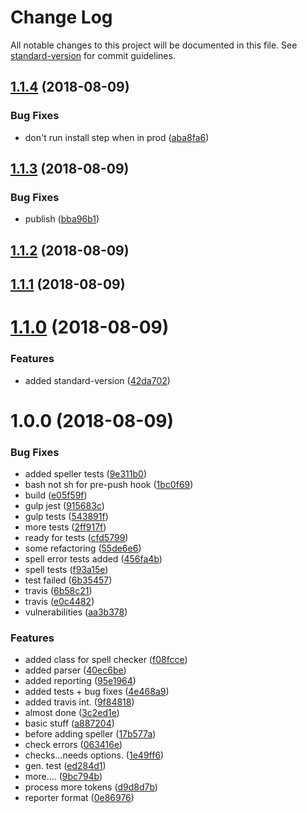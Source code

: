# Change Log

All notable changes to this project will be documented in this file. See [standard-version](https://github.com/conventional-changelog/standard-version) for commit guidelines.

<a name="1.1.4"></a>
## [1.1.4](https://github.com/srfrnk/gulp-ts-spellcheck/compare/v1.1.3...v1.1.4) (2018-08-09)


### Bug Fixes

* don't run install step when in prod ([aba8fa6](https://github.com/srfrnk/gulp-ts-spellcheck/commit/aba8fa6))



<a name="1.1.3"></a>
## [1.1.3](https://github.com/srfrnk/gulp-ts-spellcheck/compare/v1.1.2...v1.1.3) (2018-08-09)


### Bug Fixes

* publish ([bba96b1](https://github.com/srfrnk/gulp-ts-spellcheck/commit/bba96b1))



<a name="1.1.2"></a>
## [1.1.2](https://github.com/srfrnk/gulp-ts-spellcheck/compare/v1.1.1...v1.1.2) (2018-08-09)



<a name="1.1.1"></a>
## [1.1.1](https://github.com/srfrnk/gulp-ts-spellcheck/compare/v1.1.0...v1.1.1) (2018-08-09)



<a name="1.1.0"></a>
# [1.1.0](https://github.com/srfrnk/gulp-ts-spellcheck/compare/v1.0.0...v1.1.0) (2018-08-09)


### Features

* added standard-version ([42da702](https://github.com/srfrnk/gulp-ts-spellcheck/commit/42da702))



<a name="1.0.0"></a>
# 1.0.0 (2018-08-09)


### Bug Fixes

* added speller tests ([9e311b0](https://github.com/srfrnk/gulp-ts-spellcheck/commit/9e311b0))
* bash not sh for pre-push hook ([1bc0f69](https://github.com/srfrnk/gulp-ts-spellcheck/commit/1bc0f69))
* build ([e05f59f](https://github.com/srfrnk/gulp-ts-spellcheck/commit/e05f59f))
* gulp jest ([915683c](https://github.com/srfrnk/gulp-ts-spellcheck/commit/915683c))
* gulp tests ([543891f](https://github.com/srfrnk/gulp-ts-spellcheck/commit/543891f))
* more tests ([2ff917f](https://github.com/srfrnk/gulp-ts-spellcheck/commit/2ff917f))
* ready for tests ([cfd5799](https://github.com/srfrnk/gulp-ts-spellcheck/commit/cfd5799))
* some refactoring ([55de6e6](https://github.com/srfrnk/gulp-ts-spellcheck/commit/55de6e6))
* spell error tests added ([456fa4b](https://github.com/srfrnk/gulp-ts-spellcheck/commit/456fa4b))
* spell tests ([f93a15e](https://github.com/srfrnk/gulp-ts-spellcheck/commit/f93a15e))
* test failed ([6b35457](https://github.com/srfrnk/gulp-ts-spellcheck/commit/6b35457))
* travis ([6b58c21](https://github.com/srfrnk/gulp-ts-spellcheck/commit/6b58c21))
* travis ([e0c4482](https://github.com/srfrnk/gulp-ts-spellcheck/commit/e0c4482))
* vulnerabilities ([aa3b378](https://github.com/srfrnk/gulp-ts-spellcheck/commit/aa3b378))


### Features

* added class for spell checker ([f08fcce](https://github.com/srfrnk/gulp-ts-spellcheck/commit/f08fcce))
* added parser ([40ec6be](https://github.com/srfrnk/gulp-ts-spellcheck/commit/40ec6be))
* added reporting ([95e1964](https://github.com/srfrnk/gulp-ts-spellcheck/commit/95e1964))
* added tests + bug fixes ([4e468a9](https://github.com/srfrnk/gulp-ts-spellcheck/commit/4e468a9))
* added travis int. ([9f84818](https://github.com/srfrnk/gulp-ts-spellcheck/commit/9f84818))
* almost done ([3c2ed1e](https://github.com/srfrnk/gulp-ts-spellcheck/commit/3c2ed1e))
* basic stuff ([a887204](https://github.com/srfrnk/gulp-ts-spellcheck/commit/a887204))
* before adding speller ([17b577a](https://github.com/srfrnk/gulp-ts-spellcheck/commit/17b577a))
* check errors ([063416e](https://github.com/srfrnk/gulp-ts-spellcheck/commit/063416e))
* checks...needs options. ([1e49ff6](https://github.com/srfrnk/gulp-ts-spellcheck/commit/1e49ff6))
* gen. test ([ed284d1](https://github.com/srfrnk/gulp-ts-spellcheck/commit/ed284d1))
* more.... ([9bc794b](https://github.com/srfrnk/gulp-ts-spellcheck/commit/9bc794b))
* process more tokens ([d9d8d7b](https://github.com/srfrnk/gulp-ts-spellcheck/commit/d9d8d7b))
* reporter format ([0e86976](https://github.com/srfrnk/gulp-ts-spellcheck/commit/0e86976))
